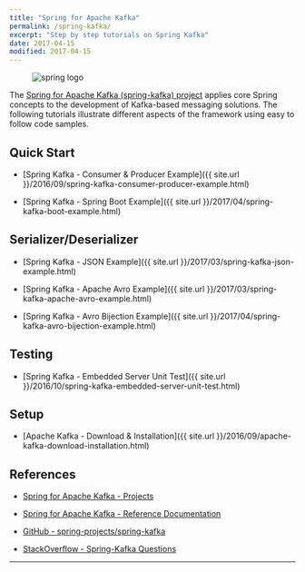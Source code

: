 ```yaml
---
title: "Spring for Apache Kafka"
permalink: /spring-kafka/
excerpt: "Step by step tutorials on Spring Kafka"
date: 2017-04-15
modified: 2017-04-15
---
```


<figure>
    <img src="{{ site.url }}/assets/images/logos/spring-logo.jpg" alt="spring logo" class="logo">
</figure>

The [Spring for Apache Kafka (spring-kafka) project](https://projects.spring.io/spring-kafka/) applies core Spring concepts to the development of Kafka-based messaging solutions. The following tutorials illustrate different aspects of the framework using easy to follow code samples. 

## Quick Start

* [Spring Kafka - Consumer &amp; Producer Example]({{ site.url }}/2016/09/spring-kafka-consumer-producer-example.html)

* [Spring Kafka - Spring Boot Example]({{ site.url }}/2017/04/spring-kafka-boot-example.html)

## Serializer/Deserializer

* [Spring Kafka - JSON Example]({{ site.url }}/2017/03/spring-kafka-json-example.html)

* [Spring Kafka - Apache Avro Example]({{ site.url }}/2017/03/spring-kafka-apache-avro-example.html)

* [Spring Kafka - Avro Bijection Example]({{ site.url }}/2017/04/spring-kafka-avro-bijection-example.html)

## Testing

* [Spring Kafka - Embedded Server Unit Test]({{ site.url }}/2016/10/spring-kafka-embedded-server-unit-test.html)

## Setup

* [Apache Kafka - Download &amp; Installation]({{ site.url }}/2016/09/apache-kafka-download-installation.html)

## References

* [Spring for Apache Kafka - Projects](https://projects.spring.io/spring-kafka/)

* [Spring for Apache Kafka - Reference Documentation](http://docs.spring.io/spring-kafka/docs/current/reference/htmlsingle/)

* [GitHub - spring-projects/spring-kafka](https://github.com/spring-projects/spring-kafka)

* [StackOverflow - Spring-Kafka Questions](http://stackoverflow.com/questions/tagged/spring-kafka)

---